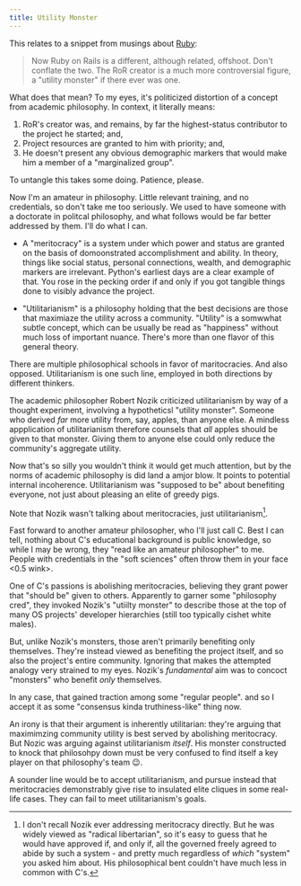 ```yaml
---
title: Utility Monster
---
```


This relates to a snippet from musings about [Ruby](ruby):

> Now Ruby on Rails is a different, although related, offshoot. Don't conflate the two. The RoR creator is a much more controversial figure, a "utility monster" if there ever was one.

What does that mean? To my eyes, it's politicized distortion of a concept from academic philosophy. In context, it literally means:

1. RoR's creator was, and remains, by far the highest-status contributor to the project he started; and,
2. Project resources are granted to him with priority; and,
3. He doesn't present any obvious demographic markers that would make him a member of a "marginalized group".

To untangle this takes some doing. Patience, please.

Now I'm an amateur in philosophy. Little relevant training, and no credentials, so don't take me too seriously. We used to have someone with a doctorate in politcal philosophy, and what follows would be far better addressed by them. I'll do what I can.

- A "meritocracy" is a system under which power and status are granted on the basis of domoonstrated accomplishment and ability. In theory, things like social status, personal connections, wealth, and demographic markers are irrelevant. Python's earliest days are a clear example of that. You rose in the pecking order if and only if you got tangible things done to visibly advance the project.

- "Utilitarianism" is a philosophy holding that the best decisions are those that maximiaze the utility across a community. "Utility" is a somwwhat subtle concept, which can be usually be read as "happiness" without much loss of important nuance. There's more than one flavor of this general theory.

There are multiple philosophical schools in favor of maritocracies. And also opposed. Utilitarianism is one such line, employed in both directions by different thinkers.

The academic philosopher Robert Nozik criticized utilitarianism by way of a thought experiment, involving a hypotheticsl "utility monster". Someone who derived _far_ more utility from, say, apples, than anyone else. A mindless appplication of utilitarianism therefore counsels that _all_ apples should be given to that monster. Giving them to anyone else could only reduce the community's aggregate utility.

Now that's so silly you wouldn't think it would get much attention, but by the norms of academic philosophy is did land a amjor blow. It points to potential internal incoherence. Utilitarianism was "supposed to be" about benefiting everyone, not just about pleasing an elite of greedy pigs.

Note that Nozik wasn't talking about meritocracies, just utilitarianism[^merit].

[^merit]: I don't recall Nozik ever addressing meritocracy directly. But he was widely viewed as "radical libertarian", so it's easy to guess that he would have approved if, and only if, all the governed freely agreed to abide by such a system - and pretty much regardless of _which_ "system" you asked him about. His philosophical bent couldn't have much less in common with C's.

Fast forward to another amateur philosopher, who I'll just call C. Best I can tell, nothing about C's educational background is public knowledge, so while I may be wrong, they "read like an amateur philosopher" to me. People with credentials in the "soft sciences" often throw them in your face <0.5 wink>.

One of C's passions is abolishing meritocracies, believing they grant power that "should be" given to others. Apparently to garner some "philosophy cred", they invoked Nozik's "utiilty monster" to describe those at the top of many OS projects' developer hierarchies (still too typically cishet white males).

But, unlike Nozik's monsters, those aren't primarily benefiting only themselves. They're instead viewed as benefiting the project itself, and so also the project's entire community. Ignoring that makes the attempted analogy very strained to my eyes. Nozik's _fundamental_ aim was to concoct "monsters" who benefit _only_ themselves.

In any case, that gained traction among some "regular people". and so I accept it as some "consensus kinda truthiness-like" thing now.

An irony is that their argument is inherently utilitarian: they're arguing that maximimzing community utility is best served by abolishing meritocracy. But Nozic was arguing against utilitarianism _itself_. His monster constructed to knock that philosohpy down must be very confused to find itself a key player on that philosophy's team :wink:.

A sounder line would be to accept utilitarianism, and pursue instead that meritocracies demonstrably give rise to insulated elite cliques in some real-life cases. They can fail to meet utilitarianism's goals.
